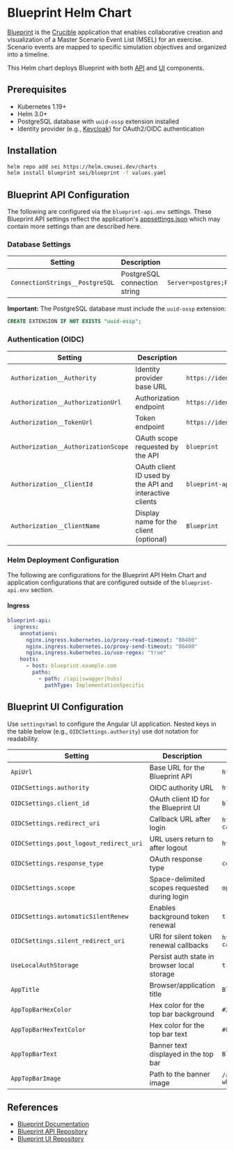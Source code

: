 # Blueprint Helm Chart

[Blueprint](https://cmu-sei.github.io/crucible/blueprint/) is the [Crucible](https://cmu-sei.github.io/crucible/) application that enables collaborative creation and visualization of a Master Scenario Event List (MSEL) for an exercise. Scenario events are mapped to specific simulation objectives and organized into a timeline.

This Helm chart deploys Blueprint with both [API](https://github.com/cmu-sei/Blueprint.Api) and [UI](https://github.com/cmu-sei/Blueprint.Ui) components.

## Prerequisites

- Kubernetes 1.19+
- Helm 3.0+
- PostgreSQL database with `uuid-ossp` extension installed
- Identity provider (e.g., [Keycloak](https://www.keycloak.org/)) for OAuth2/OIDC authentication

## Installation

```bash
helm repo add sei https://helm.cmusei.dev/charts
helm install blueprint sei/blueprint -f values.yaml
```

## Blueprint API Configuration

The following are configured via the `blueprint-api.env` settings. These Blueprint API settings reflect the application's [appsettings.json](https://github.com/cmu-sei/Blueprint.Api/blob/development/Blueprint.Api/appsettings.json) which may contain more settings than are described here.

### Database Settings

| Setting | Description | Example |
|---------|-------------|---------|
| `ConnectionStrings__PostgreSQL` | PostgreSQL connection string | `Server=postgres;Port=5432;Database=blueprint;Username=blueprint;Password=PASSWORD;` |

**Important:** The PostgreSQL database must include the `uuid-ossp` extension:

```sql
CREATE EXTENSION IF NOT EXISTS "uuid-ossp";
```

### Authentication (OIDC)

| Setting | Description | Example |
|---------|-------------|---------|
| `Authorization__Authority` | Identity provider base URL | `https://identity.example.com` |
| `Authorization__AuthorizationUrl` | Authorization endpoint | `https://identity.example.com/connect/authorize` |
| `Authorization__TokenUrl` | Token endpoint | `https://identity.example.com/connect/token` |
| `Authorization__AuthorizationScope` | OAuth scope requested by the API | `blueprint` |
| `Authorization__ClientId` | OAuth client ID used by the API and interactive clients | `blueprint-api` |
| `Authorization__ClientName` | Display name for the client (optional) | `Blueprint` |


### Helm Deployment Configuration

The following are configurations for the Blueprint API Helm Chart and application configurations that are configured outside of the `blueprint-api.env` section.

#### Ingress

```yaml
blueprint-api:
  ingress:
    annotations:
      nginx.ingress.kubernetes.io/proxy-read-timeout: "86400"
      nginx.ingress.kubernetes.io/proxy-send-timeout: "86400"
      nginx.ingress.kubernetes.io/use-regex: "true"
    hosts:
      - host: blueprint.example.com
        paths:
          - path: /(api|swagger|hubs)
            pathType: ImplementationSpecific
```

## Blueprint UI Configuration

Use `settingsYaml` to configure the Angular UI application. Nested keys in the table below (e.g., `OIDCSettings.authority`) use dot notation for readability.

| Setting | Description | Example |
|---------|-------------|---------|
| `ApiUrl` | Base URL for the Blueprint API | `https://blueprint.example.com` |
| `OIDCSettings.authority` | OIDC authority URL | `https://identity.example.com/` |
| `OIDCSettings.client_id` | OAuth client ID for the Blueprint UI | `blueprint-ui` |
| `OIDCSettings.redirect_uri` | Callback URL after login | `https://blueprint.example.com/auth-callback` |
| `OIDCSettings.post_logout_redirect_uri` | URL users return to after logout | `https://blueprint.example.com` |
| `OIDCSettings.response_type` | OAuth response type | `code` |
| `OIDCSettings.scope` | Space-delimited scopes requested during login | `openid profile blueprint` |
| `OIDCSettings.automaticSilentRenew` | Enables background token renewal | `true` |
| `OIDCSettings.silent_redirect_uri` | URI for silent token renewal callbacks | `https://blueprint.example.com/auth-callback-silent` |
| `UseLocalAuthStorage` | Persist auth state in browser local storage | `true` |
| `AppTitle` | Browser/application title | `Blueprint` |
| `AppTopBarHexColor` | Hex color for the top bar background | `#2d69b4` |
| `AppTopBarHexTextColor` | Hex color for the top bar text | `#FFFFFF` |
| `AppTopBarText` | Banner text displayed in the top bar | `Blueprint - Exercise Planning` |
| `AppTopBarImage` | Path to the banner image | `/assets/img/monitor-dashboard-white.png` |


## References

- [Blueprint Documentation](https://cmu-sei.github.io/crucible/blueprint/)
- [Blueprint API Repository](https://github.com/cmu-sei/Blueprint.Api)
- [Blueprint UI Repository](https://github.com/cmu-sei/Blueprint.Ui)
